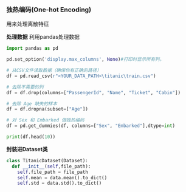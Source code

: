 ### 独热编码(One-hot Encoding)
用来处理离散特征

**处理数据**
利用pandas处理数据
```python
import pandas as pd

pd.set_option('display.max_columns', None)#打印时显示所有列。

# 从CSV文件读取数据（确保你有正确的路径）
df = pd.read_csv(r"<YOUR_DATA_PATH>\titanic\train.csv")

# 去除不需要的列
df = df.drop(columns=["PassengerId", "Name", "Ticket", "Cabin"])

# 去除 Age 缺失的样本
df = df.dropna(subset=["Age"])

# 对 Sex 和 Embarked 做独热编码
df = pd.get_dummies(df, columns=["Sex", "Embarked"],dtype=int)

print(df.head(10))
```

**封装进Dataset类**
```python
class TitanicDataset(Dataset):
  def __init__(self,file_path):
    self.file_path = file_path
    self.mean = data.mean().to_dict() 
    self.std = data.std().to_dict()
    
```
